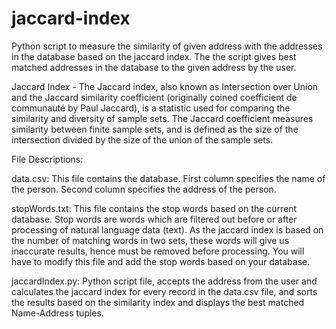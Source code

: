 # jaccard-index
Python script to measure the similarity of given address with the addresses in the database based on the jaccard index.
The the script gives best matched addresses in the database to the given address by the user.

Jaccard Index - The Jaccard index, also known as Intersection over Union and the Jaccard similarity coefficient (originally coined coefficient de communauté by Paul Jaccard), is a statistic used for comparing the similarity and diversity of sample sets. The Jaccard coefficient measures similarity between finite sample sets, and is defined as the size of the intersection divided by the size of the union of the sample sets.

File Descriptions:

data.csv:
This file contains the database.
First column specifies the name of the person.
Second column specifies the address of the person.

stopWords.txt:
This file contains the stop words based on the current database. Stop words are words which are filtered out before or after processing of natural language data (text). 
As the jaccard index is based on the number of matching words in two sets, these words will give us inaccurate results, hence must be removed before processing.
You will have to modify this file and add the stop words based on your database.

jaccardIndex.py:
Python script file, accepts the address from the user and calculates the jaccard index for every record in the data.csv file, and sorts the results based on the similarity index and displays the best matched Name-Address tuples.
